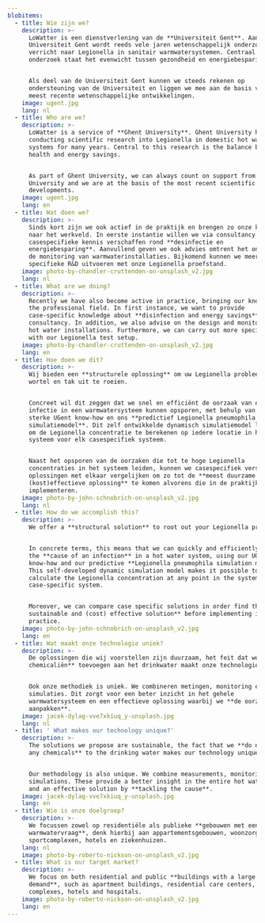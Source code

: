 ```yaml
---
blobitems:
  - title: Wie zijn we?
    description: >-
      LoWatter is een dienstverlening van de **Universiteit Gent**. Aan de
      Universiteit Gent wordt reeds vele jaren wetenschappelijk onderzoek
      verricht naar Legionella in sanitair warmwatersystemen. Centraal in dit
      onderzoek staat het evenwicht tussen gezondheid en energiebesparing.


      Als deel van de Universiteit Gent kunnen we steeds rekenen op
      ondersteuning van de Universiteit en liggen we mee aan de basis van de
      meest recente wetenschappelijke ontwikkelingen.
    image: ugent.jpg
    lang: nl
  - title: Who are we?
    description: >-
      LoWatter is a service of **Ghent University**. Ghent University has been
      conducting scientific research into Legionella in domestic hot water
      systems for many years. Central to this research is the balance between
      health and energy savings.


      As part of Ghent University, we can always count on support from the
      University and we are at the basis of the most recent scientific
      developments.
    image: ugent.jpg
    lang: en
  - title: Wat doen we?
    description: >-
      Sinds kort zijn we ook actief in de praktijk en brengen zo onze kennis
      naar het werkveld. In eerste instantie willen we via consultancy
      casespecifieke kennis verschaffen rond **desinfectie en
      energiebesparing**. Aanvullend geven we ook advies omtrent het ontwerp en
      de monitoring van warmwaterinstallaties. Bijkomend kunnen we meer
      specifieke R&D uitvoeren met onze Legionella proefstand.
    image: photo-by-chandler-cruttenden-on-unsplash_v2.jpg
    lang: nl
  - title: What are we doing?
    description: >-
      Recently we have also become active in practice, bringing our knowledge to
      the professional field. In first instance, we want to provide
      case-specific knowledge about **disinfection and energy savings** through
      consultancy. In addition, we also advise on the design and monitoring of
      hot water installations. Furthermore, we can carry out more specific R&D
      with our Legionella test setup.
    image: photo-by-chandler-cruttenden-on-unsplash_v2.jpg
    lang: en
  - title: Hoe doen we dit?
    description: >-
      Wij bieden een **structurele oplossing** om uw Legionella probleem met
      wortel en tak uit te roeien.


      Concreet wil dit zeggen dat we snel en efficiënt de oorzaak van een
      infectie in een warmwatersysteem kunnen opsporen, met behulp van onze
      sterke UGent know-how en ons **predictief Legionella pneumophila
      simulatiemodel**. Dit zelf ontwikkelde dynamisch simulatiemodel laat toe
      om de Legionella concentratie te berekenen op iedere locatie in het
      systeem voor elk casespecifiek systeem. 


      Naast het opsporen van de oorzaken die tot te hoge Legionella
      concentraties in het systeem leiden, kunnen we casespecifiek verschillende
      oplossingen met elkaar vergelijken om zo tot de **meest duurzame en
      (kost)effectieve oplossing** te komen alvorens die in de praktijk te
      implementeren.
    image: photo-by-john-schnobrich-on-unsplash_v2.jpg
    lang: nl
  - title: How do we accomplish this?
    description: >-
      We offer a **structural solution** to root out your Legionella problem.


      In concrete terms, this means that we can quickly and efficiently identify
      the **cause of an infection** in a hot water system, using our UGent
      know-how and our predictive **Legionella pneumophila simulation model**.
      This self-developed dynamic simulation model makes it possible to
      calculate the Legionella concentration at any point in the system for each
      case-specific system.


      Moreover, we can compare case specific solutions in order find the **most
      sustainable and (cost) effective solution** before implementing it in
      practice.
    image: photo-by-john-schnobrich-on-unsplash_v2.jpg
    lang: en
  - title: Wat maakt onze technologie uniek?
    description: >-
      De oplossingen die wij voorstellen zijn duurzaam, het feit dat we **geen
      chemicaliën** toevoegen aan het drinkwater maakt onze technologie uniek.


      Ook onze methodiek is uniek. We combineren metingen, monitoring en
      simulaties. Dit zorgt voor een beter inzicht in het gehele
      warmwatersysteem en een effectieve oplossing waarbij we **de oorzaak
      aanpakken**.
    image: jacek-dylag-vve7xkiuq_y-unsplash.jpg
    lang: nl
  - title: ' What makes our technology unique?'
    description: >-
      The solutions we propose are sustainable, the fact that we **do not add
      any chemicals** to the drinking water makes our technology unique.


      Our methodology is also unique. We combine measurements, monitoring and
      simulations. These provide a better insight in the entire hot water system
      and an effective solution by **tackling the cause**.
    image: jacek-dylag-vve7xkiuq_y-unsplash.jpg
    lang: en
  - title: Wie is onze doelgroep?
    description: >-
      We focussen zowel op residentiële als publieke **gebouwen met een grote
      warmwatervraag**, denk hierbij aan appartementsgebouwen, woonzorgcentra,
      sportcomplexen, hotels en ziekenhuizen.
    lang: nl
    image: photo-by-roberto-nickson-on-unsplash_v2.jpg
  - title: What is our target market?
    description: >-
      We focus on both residential and public **buildings with a large hot water
      demand**, such as apartment buildings, residential care centers, sports
      complexes, hotels and hospitals.
    image: photo-by-roberto-nickson-on-unsplash_v2.jpg
    lang: en
---
```

